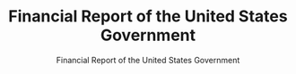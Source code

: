 ---
layout: resources-landing
title: "Financial Report of the United States Government"
subtitle: "Financial Report of the United States Government"
external_link: https://fiscal.treasury.gov/reports-statements/financial-report/
filters: financial-reporting report omb 2022
fiscal_year: 2022
---